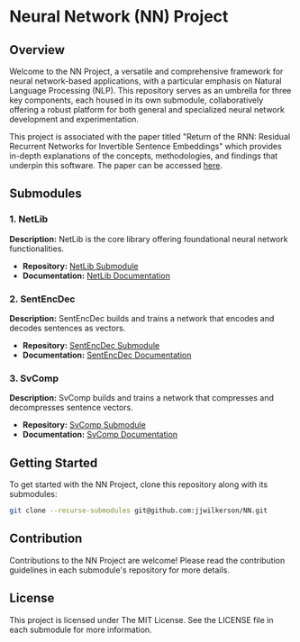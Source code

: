 # Neural Network (NN) Project

## Overview
Welcome to the NN Project, a versatile and comprehensive framework for neural network-based applications, with a particular emphasis on Natural Language Processing (NLP). This repository serves as an umbrella for three key components, each housed in its own submodule, collaboratively offering a robust platform for both general and specialized neural network development and experimentation.

This project is associated with the paper titled "Return of the RNN: Residual Recurrent Networks for Invertible Sentence Embeddings" which provides in-depth explanations of the concepts, methodologies, and findings that underpin this software. The paper can be accessed [here](https://arxiv.org/abs/2303.13570v2).

## Submodules

### 1. NetLib
**Description:** NetLib is the core library offering foundational neural network functionalities.

- **Repository:** [NetLib Submodule](https://github.com/jjwilkerson/NetLib)
- **Documentation:** [NetLib Documentation](https://jjwilkerson.github.io/NetLib/)

### 2. SentEncDec
**Description:** SentEncDec builds and trains a network that encodes and decodes sentences as vectors.

- **Repository:** [SentEncDec Submodule](https://github.com/jjwilkerson/SentEncDec)
- **Documentation:** [SentEncDec Documentation](https://jjwilkerson.github.io/SentEncDec/)

### 3. SvComp
**Description:** SvComp builds and trains a network that compresses and decompresses sentence vectors.

- **Repository:** [SvComp Submodule](https://github.com/jjwilkerson/SvComp)
- **Documentation:** [SvComp Documentation](https://jjwilkerson.github.io/SvComp/)

## Getting Started
To get started with the NN Project, clone this repository along with its submodules:

```bash
git clone --recurse-submodules git@github.com:jjwilkerson/NN.git
```

## Contribution
Contributions to the NN Project are welcome! Please read the contribution guidelines in each submodule's repository for more details.

## License
This project is licensed under The MIT License. See the LICENSE file in each submodule for more information.
